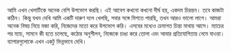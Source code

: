 আমি এখন খেলাটিকে অনেক বেশি উপভোগ করছি। এই আবেগ কখনো কখনো দীর্ঘ হয়, একদম চিরন্তন। তবে কাজটা কঠিন। কিন্তু যখন দেখি আমি একটি দারুণ দলে খেলছি, সবার সঙ্গে মিশতে পারছি, তখন আরও ভালো লাগে। আমরা অনেক বিষয় নিয়ে মজা করি, নিজেদের মতো করে উপভোগ করি। এসবের মধ্যেও ক্রমাগত চিন্তা মাথায় আসে। ম্যাচের পর ম্যাচ, সামনে কী হতে চলেছে, কঠোর অনুশীলন, নিজেকে চাঙা করে তোলা এবং আবার প্রতিযোগিতায় নেমে যাওয়া। ব্যাপারগুলোকে এখন একটু ভিন্নভাবে দেখি।
